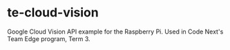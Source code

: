 # te-cloud-vision
Google Cloud Vision API example for the Raspberry Pi. Used in Code Next's Team Edge program, Term 3.
